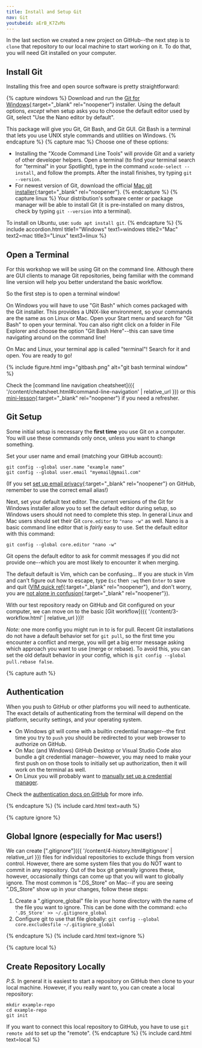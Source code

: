 ```yaml
---
title: Install and Setup Git
nav: Git
youtubeid: aErB_K7ZvMs
---
```


In the last section we created a new project on GitHub--the next step is to `clone` that repository to our local machine to start working on it.
To do that, you will need Git installed on your computer.

## Install Git

Installing this free and open source software is pretty straightforward:

{% capture windows %}
Download and run the [Git for Windows](https://git-scm.com/downloads){:target="_blank" rel="noopener"} installer. 
Using the default options, *except* when setup asks you to choose the default editor used by Git, select "Use the Nano editor by default". 

This package will give you Git, Git Bash, and Git GUI. 
Git Bash is a terminal that lets you use UNIX style commands and utilities on Windows.
{% endcapture %}
{% capture mac %}
Choose one of these options:

- Installing the "Xcode Command Line Tools" will provide Git and a variety of other developer helpers. Open a terminal (to find your terminal search for "terminal" in your Spotlight), type in the command `xcode-select --install`, and follow the prompts. After the install finishes, try typing `git --version`. 
- For newest version of Git, download the official [Mac git installer](https://git-scm.com/downloads){:target="_blank" rel="noopener"}.
{% endcapture %}
{% capture linux %}
Your distribution's software center or package manager will be able to install Git (it is pre-installed on many distros, check by typing `git --version` into a terminal).

To install on Ubuntu, use: `sudo apt install git`.
{% endcapture %}
{% include accordion.html title1="Windows" text1=windows title2="Mac" text2=mac title3="Linux" text3=linux %}

## Open a Terminal

For this workshop we will be using Git on the command line.
Although there are GUI clients to manage Git repositories, being familiar with the command line version will help you better understand the basic workflow.

So the first step is to open a terminal window! 

On Windows you will have to use "Git Bash" which comes packaged with the Git installer. 
This provides a UNIX-like environment, so your commands are the same as on Linux or Mac.
Open your Start menu and search for "Git Bash" to open your terminal. 
You can also right click on a folder in File Explorer and choose the option "Git Bash Here"--this can save time navigating around on the command line!

On Mac and Linux, your terminal app is called "terminal"!
Search for it and open.
You are ready to go!

{% include figure.html img="gitbash.png" alt="git bash terminal window" %}

Check the [command line navigation cheatsheet]({{ '/content/cheatsheet.html#command-line-navigation' | relative_url }}) or this [mini-lesson](https://evanwill.github.io/_drafts/notes/commandline.html){:target="_blank" rel="noopener"} if you need a refresher.

## Git Setup

Some initial setup is necessary the **first time** you use Git on a computer.
You will use these commands only once, unless you want to change something.

Set your user name and email (matching your GitHub account):

```
git config --global user.name "example name"
git config --global user.email "myemail@gmail.com"
```

(If you set [set up email privacy](https://help.github.com/en/github/setting-up-and-managing-your-github-user-account/setting-your-commit-email-address#about-commit-email-addresses){:target="_blank" rel="noopener"} on GitHub, remember to use the correct email alias!)

Next, set your default text editor. 
The current versions of the Git for Windows installer allow you to set the default editor during setup, so Windows users should not need to complete this step.
In general Linux and Mac users should set their Git `core.editor` to `"nano -w"` as well.
Nano is a basic command line editor that is *fairly* easy to use.
Set the default editor with this command:

```
git config --global core.editor "nano -w"
```

Git opens the default editor to ask for commit messages if you did not provide one--which you are most likely to encounter it when merging.

The default default is Vim, which can be confusing...
If you are stuck in Vim and can't figure out how to escape, type `Esc` then `:wq` then `Enter` to save and quit ([VIM quick ref](https://w3.cs.jmu.edu/bernstdh/Web/common/help/vim.php){:target="_blank" rel="noopener"}, and don't worry, you are [not alone in confusion](https://stackoverflow.blog/2017/05/23/stack-overflow-helping-one-million-developers-exit-vim/){:target="_blank" rel="noopener"}).

With our test repository ready on GitHub and Git configured on your computer, we can move on to the basic [Git workflow]({{ '/content/3-workflow.html' | relative_url }})!

*Note:* one more config you might run in to is for pull. 
Recent Git installations do not have a default behavior set for `git pull`, so the first time you encounter a conflict and merge, you will get a big error message asking which approach you want to use (merge or rebase). 
To avoid this, you can set the old default behavior in your config, which is `git config --global pull.rebase false`.

{% capture auth %}
## Authentication 

When you push to GitHub or other platforms you will need to authenticate. 
The exact details of authenticating from the terminal will depend on the platform, security settings, and your operating system.

- On Windows git will come with a builtin credential manager--the first time you try to `push` you should be redirected to your web browser to authorize on GitHub. 
- On Mac (and Windows) GitHub Desktop or Visual Studio Code also bundle a git credential manager--however, you may need to make your first push on on those tools to initially set up authorization, then it will work on the terminal as well. 
- On Linux you will probably want to [manually set up a credential manager](https://evanwill.github.io/_drafts/notes/git-credential.html).

Check the [authentication docs on GitHub](https://docs.github.com/en/authentication/keeping-your-account-and-data-secure/about-authentication-to-github#authenticating-with-the-command-line) for more info.

{% endcapture %}
{% include card.html text=auth %}

{% capture ignore %}
## Global Ignore (especially for Mac users!)

We can create [".gitignore"]({{ '/content/4-history.html#gitignore' | relative_url }}) files for individual repositories to exclude things from version control. 
However, there are some system files that you do NOT want to commit in any repository. 
Out of the box git generally ignores these, however, occasionally things can come up that you will want to globally ignore.
The most common is ".DS_Store" on Mac--if you are seeing ".DS_Store" show up in your changes, follow these steps:

1. Create a ".gitignore_global" file in your home directory with the name of the file you want to ignore. This can be done with the command: `echo '.DS_Store' >> ~/.gitignore_global`
2. Configure git to use that file globally: `git config --global core.excludesfile ~/.gitignore_global`

{% endcapture %}
{% include card.html text=ignore %}

{% capture local %}
## Create Repository Locally

*P.S.* 
In general it is easiest to start a repository on GitHub then clone to your local machine. 
However, if you really want to, you can create a local repository:

```
mkdir example-repo
cd example-repo
git init
```

If you want to connect this local repository to GitHub, you have to use `git remote add` to set up the "remote".
{% endcapture %}
{% include card.html text=local %}
